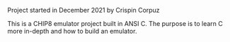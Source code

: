 Project started in December 2021 by Crispin Corpuz

This is a CHIP8 emulator project built in ANSI C.
The purpose is to learn C more in-depth and how to build an emulator.

